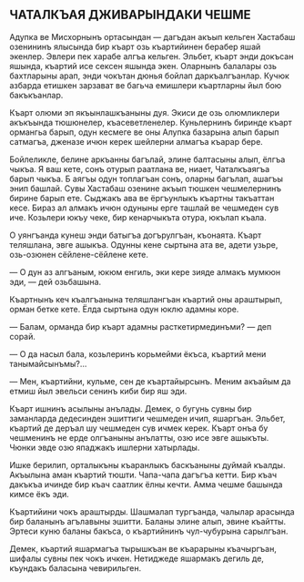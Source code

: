 ## ЧАТАЛКЪАЯ ДЖИВАРЫНДАКИ ЧЕШМЕ

Адупка ве Мисхорнынъ ортасындан — дагъдан акъып кельген Хастабаш озенининъ ялысында бир къарт озь къартийинен берабер яшай экенлер. Эвлери пек харабе алгъа кельген. Эльбет, къарт энди докъсан яшында, къартий исе сексен яшында экен. Оларнынъ балалары озь бахтларыны арап, энди чокътан дюнья бойлап даркъалгъанлар. Кучюк азбарда етишкен зарзават ве багьча емишлери къартларны йыл бою бакъкъанлар.

Къарт олюми эп якъынлашкъаныны дуя. Экиси де озь олюмликлери акъкъында тюшюнелер, къасеветленелер. Куньлернинъ биринде къарт ормангьа барып, одун кесмеге ве оны Алупка базарына алып барып сатмагъа, дженазе ичюн керек шейлерни алмагъа къарар бере.

Бойлеликле, белине аркъанны багълай, элине балтасыны алып, ёлгъа чыкъа. Я ваш кете, сонъ отурып раатлана ве, ниает, Чаталкъаягъа барып чыкъа. Б аягъы одун топлагъан сонъ, оларны багълап, ашагъы энип башлай. Сувы Хастабаш озенине акъып тюшкен чешмелернинъ бирине барып ете. Сыджакъ ава ве ёргъунлыкъ къартны такъаттан кесе. Бираз ал алмакъ ичюн одуныны ерге ташлай ве чешмеден сув иче. Козьлери юкъу чеке, бир кенарчыкъта отура, юкълап къала.

О уянгъанда кунеш энди батыгъа догърулгъан, къонаята. Къарт теляшлана, эвге ашыкъа. Одунны кене сыртына ата ве, адети узьре, озь-озюнен сёйлене-сёйлене кете.

— О дун аз алгъаным, юкюм енгиль, эки кере зияде алмакъ мумкюн эди, — дей озьбашына.

Къартнынъ кеч къалгъанына теляшлангъан къартий оны араштырып, орман бетке кете. Ёлда сыртына одун юклю адамны коре.

— Балам, орманда бир къарт адамны расткетирмединъми? — деп сорай.

— О да насыл бала, козьлеринъ корьмейми ёкъса, къартий мени танымайсынъмы?...

— Мен, къартийни, кульме, сен де къартайырсынъ. Меним акъайым да етмиш йыл эвельси сенинъ киби бир яш эди.

Къарт ишнинъ асылыны анълады. Демек, о бугунь сувны бир заманларда дедесинден эшиттиги чешмеден ичип, яшаргъан. Эльбет, къартий де деръал шу чешмеден сув ичмек керек. Къарт онъа бу чешменинъ не ерде олгъаныны анълатты, озю исе эвге ашыкъты. Чюнки эвде озю япаджакъ ишлерни хатырлады.

Ишке берилип, орталыкъны къаранлыкъ баскъаныны дуймай къалды. Акъылына аман къартий тюшти. Чапа-чапа дагъгъа кетти. Бир къач дакъкъа ичинде бир къач саатлик ёлны кечти. Амма чешме башында кимсе ёкъ эди.

Къартийини чокъ араштырды. Шашмалап тургъанда, чалылар арасында бир баланынъ агълавыны эшитти. Баланы элине алып, эвине къайтты. Эртеси куню баланы бакъса, о къартийнинъ чул-чубурына сарылгъан.

Демек, къартий яшармагъа тырышкъан ве къарарыны къачыргъан, шифалы сувны пек чокъ ичкен. Нетиджеде яшармакъ дегиль де, къундакъ баласына чевирильген.
